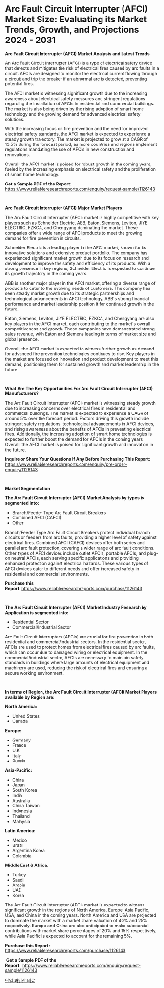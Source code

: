 <p><h1>Arc Fault Circuit Interrupter (AFCI) Market Size: Evaluating its Market Trends, Growth, and Projections 2024 - 2031</h1></p><p><strong>Arc Fault Circuit Interrupter (AFCI) Market Analysis and Latest Trends</strong></p>
<p><p>An Arc Fault Circuit Interrupter (AFCI) is a type of electrical safety device that detects and mitigates the risk of electrical fires caused by arc faults in a circuit. AFCIs are designed to monitor the electrical current flowing through a circuit and trip the breaker if an abnormal arc is detected, preventing potential fires.</p><p>The AFCI market is witnessing significant growth due to the increasing awareness about electrical safety measures and stringent regulations regarding the installation of AFCIs in residential and commercial buildings. The market is also being driven by the rising adoption of smart home technology and the growing demand for advanced electrical safety solutions.</p><p>With the increasing focus on fire prevention and the need for improved electrical safety standards, the AFCI market is expected to experience a steady growth trajectory. The market is projected to grow at a CAGR of 13.5% during the forecast period, as more countries and regions implement regulations mandating the use of AFCIs in new construction and renovations.</p><p>Overall, the AFCI market is poised for robust growth in the coming years, fueled by the increasing emphasis on electrical safety and the proliferation of smart home technology.</p></p>
<p><strong>Get a Sample PDF of the Report:&nbsp;</strong> <a href="https://www.reliableresearchreports.com/enquiry/request-sample/1126143">https://www.reliableresearchreports.com/enquiry/request-sample/1126143</a></p>
<p>&nbsp;</p>
<p><strong>Arc Fault Circuit Interrupter (AFCI) Major Market Players</strong></p>
<p><p>The Arc Fault Circuit Interrupter (AFCI) market is highly competitive with key players such as Schneider Electric, ABB, Eaton, Siemens, Leviton, JIYE ELECTRIC, FZKCA, and Chengyang dominating the market. These companies offer a wide range of AFCI products to meet the growing demand for fire prevention in circuits.</p><p>Schneider Electric is a leading player in the AFCI market, known for its innovative solutions and extensive product portfolio. The company has experienced significant market growth due to its focus on research and development to improve the safety and efficiency of its products. With a strong presence in key regions, Schneider Electric is expected to continue its growth trajectory in the coming years.</p><p>ABB is another major player in the AFCI market, offering a diverse range of products to cater to the evolving needs of customers. The company has seen steady market growth due to its strategic partnerships and technological advancements in AFCI technology. ABB's strong financial performance and market leadership position it for continued growth in the future.</p><p>Eaton, Siemens, Leviton, JIYE ELECTRIC, FZKCA, and Chengyang are also key players in the AFCI market, each contributing to the market's overall competitiveness and growth. These companies have demonstrated strong sales revenue, with Eaton and Siemens leading in terms of market size and global presence.</p><p>Overall, the AFCI market is expected to witness further growth as demand for advanced fire prevention technologies continues to rise. Key players in the market are focused on innovation and product development to meet this demand, positioning them for sustained growth and market leadership in the future.</p></p>
<p>&nbsp;</p>
<p><strong>What Are The Key Opportunities For Arc Fault Circuit Interrupter (AFCI) Manufacturers?</strong></p>
<p><p>The Arc Fault Circuit Interrupter (AFCI) market is witnessing steady growth due to increasing concerns over electrical fires in residential and commercial buildings. The market is expected to experience a CAGR of around 5% over the forecast period. Factors driving this growth include stringent safety regulations, technological advancements in AFCI devices, and rising awareness about the benefits of AFCIs in preventing electrical fires. Additionally, the increasing adoption of smart home technologies is expected to further boost the demand for AFCIs in the coming years. Overall, the AFCI market is poised for significant growth and innovation in the future.</p></p>
<p><strong>Inquire or Share Your Questions If Any Before Purchasing This Report:</strong> <a href="https://www.reliableresearchreports.com/enquiry/pre-order-enquiry/1126143">https://www.reliableresearchreports.com/enquiry/pre-order-enquiry/1126143</a></p>
<p>&nbsp;</p>
<p><strong>Market Segmentation</strong></p>
<p><strong>The Arc Fault Circuit Interrupter (AFCI) Market Analysis by types is segmented into:</strong></p>
<p><ul><li>Branch/Feeder Type Arc Fault Circuit Breakers</li><li>Combined AFCI (CAFCI)</li><li>Other</li></ul></p>
<p><p>Branch/Feeder Type Arc Fault Circuit Breakers protect individual branch circuits or feeders from arc faults, providing a higher level of safety against electrical fires. Combined AFCI (CAFCI) devices offer both series and parallel arc fault protection, covering a wider range of arc fault conditions. Other types of AFCI devices include outlet AFCIs, portable AFCIs, and plug-on neutral AFCIs, each serving specific applications and providing enhanced protection against electrical hazards. These various types of AFCI devices cater to different needs and offer increased safety in residential and commercial environments.</p></p>
<p><strong>Purchase this Report:&nbsp;</strong><a href="https://www.reliableresearchreports.com/purchase/1126143">https://www.reliableresearchreports.com/purchase/1126143</a></p>
<p>&nbsp;</p>
<p><strong>The Arc Fault Circuit Interrupter (AFCI) Market Industry Research by Application is segmented into:</strong></p>
<p><ul><li>Residential Sector</li><li>Commercial/Industrial Sector</li></ul></p>
<p><p>Arc Fault Circuit Interrupters (AFCIs) are crucial for fire prevention in both residential and commercial/industrial sectors. In the residential sector, AFCIs are used to protect homes from electrical fires caused by arc faults, which can occur due to damaged wiring or electrical equipment. In the commercial/industrial sector, AFCIs are necessary to maintain safety standards in buildings where large amounts of electrical equipment and machinery are used, reducing the risk of electrical fires and ensuring a secure working environment.</p></p>
<p>&nbsp;</p>
<p><strong>In terms of Region, the Arc Fault Circuit Interrupter (AFCI) Market Players available by Region are:</strong></p>
<p>
    <p> <strong> North America: </strong>
        <ul>
            <li>United States</li>
            <li>Canada</li>
        </ul>
        </p> 
    <p> <strong> Europe: </strong>
        <ul>
            <li>Germany</li>
            <li>France</li>
            <li>U.K.</li>
            <li>Italy</li>
            <li>Russia</li>
        </ul>
        </p> 
    <p> <strong> Asia-Pacific: </strong>
        <ul>
            <li>China</li>
            <li>Japan</li>
            <li>South Korea</li>
            <li>India</li>
            <li>Australia</li>
            <li>China Taiwan</li>
            <li>Indonesia</li>
            <li>Thailand</li>
            <li>Malaysia</li>
        </ul>
        </p> 
    <p> <strong> Latin America: </strong>
        <ul>
            <li>Mexico</li>
            <li>Brazil</li>
            <li>Argentina Korea</li>
            <li>Colombia</li>
        </ul>
        </p> 
    <p> <strong> Middle East & Africa: </strong>
        <ul>
            <li>Turkey</li>
            <li>Saudi</li>
            <li>Arabia</li>
            <li>UAE</li>
            <li>Korea</li>
        </ul>
    </p>
    </p>
<p><p>The Arc Fault Circuit Interrupter (AFCI) market is expected to witness significant growth in the regions of North America, Europe, Asia Pacific, USA, and China in the coming years. North America and USA are projected to dominate the market with a market share valuation of 40% and 25% respectively. Europe and China are also anticipated to make substantial contributions with market share percentages of 20% and 15% respectively, while Asia Pacific is expected to account for the remaining 5%.</p></p>
<p><strong>Purchase this Report: </strong><a href="https://www.reliableresearchreports.com/purchase/1126143">https://www.reliableresearchreports.com/purchase/1126143</a></p>
<p>&nbsp;<strong>Get a Sample PDF of the Report:&nbsp;&nbsp;</strong><a href="https://www.reliableresearchreports.com/enquiry/request-sample/1126143">https://www.reliableresearchreports.com/enquiry/request-sample/1126143</a></p>
<p><strong></strong></p>
<p><p><a href="https://github.com/akzkkws047661437/Market-Research-Report-List-1/blob/main/634874115529.md">단일 과인산 비료</a></p></p>